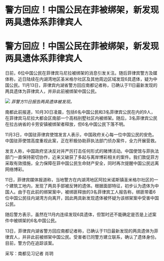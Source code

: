 # 警方回应！中国公民在菲被绑架，新发现两具遗体系菲律宾人

# 警方回应！中国公民在菲被绑架，新发现两具遗体系菲律宾人

日前，6位中国公民在菲律宾马尼拉被绑架的消息引发关注。随后菲律宾警方及媒体称，近日陆续在内湖湾地区圣米格尔社区及其他周边区域发现6具遗体，疑为中国公民。11月13日，菲律宾内湖省警方回应南都记者称，已确认于11日最新发现的两具遗体为菲律宾人，并非此前被绑架中国公民。

![](https://inews.gtimg.com/om_bt/OmHTtCiYHIUyX7d6xGGCYCLmLWOlu0DtWMgYHqIkzkjvMAA/1000)
_菲警方11日报告两具遗体被发现。_

南都此前报道，10月30日凌晨，包括6名中国公民和3名菲律宾公民在内的9人，在菲律宾马尼拉大都会区南部一个高档别墅社区内被绑架。随后，3名菲律宾公民在拉古纳省的卡劳安镇被绑架者释放，但6名中国公民下落不明。

11月3日，中国驻菲律宾使馆发言人表示，中国政府关心每一位中国公民的安危。中国驻菲使馆高度重视此案，正在积极协助菲执法部门侦办案件，全力开展营救。

发言人称，中国政府坚决反对并严厉打击任何形式的赌博活动。中国使馆与菲执法部门一直保持密切协作，近来又破获了多起与离岸博彩相关的案件。我们敦促菲方采取有效措施，全力保障在菲中国公民生命财产安全，同时再次提醒中国公民远离网络博彩。

11日，菲律宾媒体报道称，当地警方在内湖湾地区阿拉米诺斯镇圣米格尔社区的一个建筑工地内，发现了两具手部被反铐的遗体。根据面部特征，初步认为遗体为中国人。由于在此前的绑架案中，被绑匪释放的3名菲律宾工人报告称，绑匪带着6位中国公民往内湖湾方向离开，因此两具新发现遗体被怀疑为该绑架案中受害中国公民。

随后警方表示，虽然在11月内连续发现6具遗体，但暂时还不能确定是否是上述案件中被绑架的6名中国公民。

13日，菲律宾内湖省警方回应南都记者称，已确认于11日最新发现的两具遗体为菲律宾人，并非此前被绑架中国公民。受害者已同警方建立联系，确认了遗体身份。目前，警方仍在追踪该案。

采写：南都见习记者 肖玥


